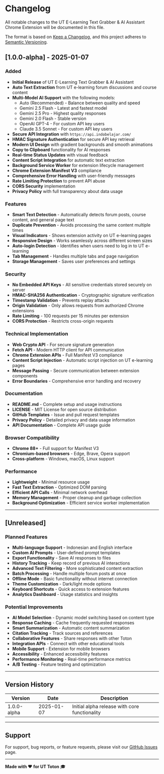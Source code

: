 # Changelog

All notable changes to the UT E-Learning Text Grabber & AI Assistant Chrome Extension will be documented in this file.

The format is based on [Keep a Changelog](https://keepachangelog.com/en/1.0.0/),
and this project adheres to [Semantic Versioning](https://semver.org/spec/v2.0.0.html).

## [1.0.0-alpha] - 2025-01-07

### Added
- **Initial Release** of UT E-Learning Text Grabber & AI Assistant
- **Auto Text Extraction** from UT e-learning forum discussions and course content
- **Multi-Model AI Support** with the following models:
  - Auto (Recommended) - Balance between quality and speed
  - Gemini 2.5 Flash - Latest and fastest model
  - Gemini 2.5 Pro - Highest quality responses
  - Gemini 2.0 Flash - Stable version
  - OpenAI GPT-4 - For custom API key users
  - Claude 3.5 Sonnet - For custom API key users
- **Secure API Integration** with `https://api.indobelajar.com/`
- **HMAC Signature Authentication** for secure API key retrieval
- **Modern UI Design** with gradient backgrounds and smooth animations
- **Copy to Clipboard** functionality for AI responses
- **Real-time Status Updates** with visual feedback
- **Content Script Integration** for automatic text extraction
- **Background Service Worker** for extension lifecycle management
- **Chrome Extension Manifest V3** compliance
- **Comprehensive Error Handling** with user-friendly messages
- **Rate Limiting Protection** to prevent API abuse
- **CORS Security** implementation
- **Privacy Policy** with full transparency about data usage

### Features
- **Smart Text Detection** - Automatically detects forum posts, course content, and general page text
- **Duplicate Prevention** - Avoids processing the same content multiple times
- **Visual Indicators** - Shows extension activity on UT e-learning pages
- **Responsive Design** - Works seamlessly across different screen sizes
- **Auto-login Detection** - Identifies when users need to log in to UT e-learning
- **Tab Management** - Handles multiple tabs and page navigation
- **Storage Management** - Saves user preferences and settings

### Security
- **No Embedded API Keys** - All sensitive credentials stored securely on server
- **HMAC-SHA256 Authentication** - Cryptographic signature verification
- **Timestamp Validation** - Prevents replay attacks
- **Origin Validation** - Only allows requests from authorized Chrome extensions
- **Rate Limiting** - 100 requests per 15 minutes per extension
- **CORS Protection** - Restricts cross-origin requests

### Technical Implementation
- **Web Crypto API** - For secure signature generation
- **Fetch API** - Modern HTTP client for API communication
- **Chrome Extension APIs** - Full Manifest V3 compliance
- **Content Script Injection** - Automatic script injection on UT e-learning pages
- **Message Passing** - Secure communication between extension components
- **Error Boundaries** - Comprehensive error handling and recovery

### Documentation
- **README.md** - Complete setup and usage instructions
- **LICENSE** - MIT License for open source distribution
- **GitHub Templates** - Issue and pull request templates
- **Privacy Policy** - Detailed privacy and data usage information
- **API Documentation** - Complete API usage guide

### Browser Compatibility
- **Chrome 88+** - Full support for Manifest V3
- **Chromium-based browsers** - Edge, Brave, Opera support
- **Cross-platform** - Windows, macOS, Linux support

### Performance
- **Lightweight** - Minimal resource usage
- **Fast Text Extraction** - Optimized DOM parsing
- **Efficient API Calls** - Minimal network overhead
- **Memory Management** - Proper cleanup and garbage collection
- **Background Optimization** - Efficient service worker implementation

---

## [Unreleased]

### Planned Features
- **Multi-language Support** - Indonesian and English interface
- **Custom AI Prompts** - User-defined prompt templates
- **Export Functionality** - Save AI responses to files
- **History Tracking** - Keep record of previous AI interactions
- **Advanced Text Filtering** - More sophisticated content extraction
- **Batch Processing** - Handle multiple forum posts at once
- **Offline Mode** - Basic functionality without internet connection
- **Theme Customization** - Dark/light mode options
- **Keyboard Shortcuts** - Quick access to extension features
- **Analytics Dashboard** - Usage statistics and insights

### Potential Improvements
- **AI Model Selection** - Dynamic model switching based on content type
- **Response Caching** - Cache frequently requested responses
- **Smart Summarization** - Automatic content summarization
- **Citation Tracking** - Track sources and references
- **Collaborative Features** - Share responses with other Toton
- **Integration APIs** - Connect with other educational tools
- **Mobile Support** - Extension for mobile browsers
- **Accessibility** - Enhanced accessibility features
- **Performance Monitoring** - Real-time performance metrics
- **A/B Testing** - Feature testing and optimization

---

## Version History

| Version | Date | Description |
|---------|------|-------------|
| 1.0.0-alpha | 2025-01-07 | Initial alpha release with core functionality |

---

## Support

For support, bug reports, or feature requests, please visit our [GitHub Issues](https://github.com/vnot-programming/tuton-ext-chrome/issues) page.

---

**Made with ❤️ for UT Toton** 🎓
